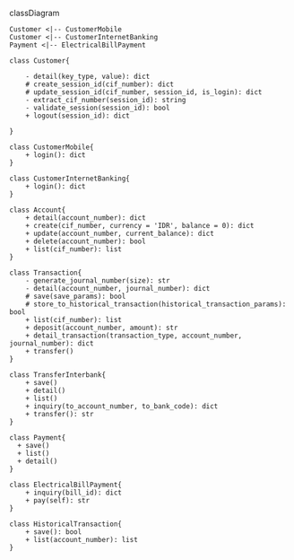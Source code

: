classDiagram
  
    Customer <|-- CustomerMobile
    Customer <|-- CustomerInternetBanking
    Payment <|-- ElectricalBillPayment

    class Customer{

        - detail(key_type, value): dict
        # create_session_id(cif_number): dict
        # update_session_id(cif_number, session_id, is_login): dict
        - extract_cif_number(session_id): string
        - validate_session(session_id): bool
        + logout(session_id): dict
        
    }

    class CustomerMobile{
        + login(): dict
    }

    class CustomerInternetBanking{
        + login(): dict
    }

    class Account{
        + detail(account_number): dict
        + create(cif_number, currency = 'IDR', balance = 0): dict
        + update(account_number, current_balance): dict
        + delete(account_number): bool
        + list(cif_number): list
    }

    class Transaction{
        - generate_journal_number(size): str
        - detail(account_number, journal_number): dict
        # save(save_params): bool
        # store_to_historical_transaction(historical_transaction_params): bool
        + list(cif_number): list
        + deposit(account_number, amount): str
        + detail_transaction(transaction_type, account_number, journal_number): dict
        + transfer()    
    }

    class TransferInterbank{
        + save()
        + detail()
        + list()
        + inquiry(to_account_number, to_bank_code): dict
        + transfer(): str
    }

    class Payment{
      + save()
      + list()
      + detail()
    }

    class ElectricalBillPayment{
        + inquiry(bill_id): dict
        + pay(self): str
    }

    class HistoricalTransaction{
        + save(): bool
        + list(account_number): list
    }